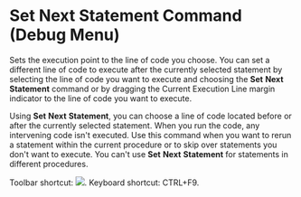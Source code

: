 
# Set Next Statement Command (Debug Menu)

Sets the execution point to the line of code you choose. You can set a different line of code to execute after the currently selected statement by selecting the line of code you want to execute and choosing the  **Set** **Next** **Statement** command or by dragging the Current Execution Line margin indicator to the line of code you want to execute.

Using  **Set** **Next** **Statement**, you can choose a line of code located before or after the currently selected statement. When you run the code, any intervening code isn't executed. Use this command when you want to rerun a statement within the current procedure or to skip over statements you don't want to execute. You can't use  **Set** **Next** **Statement** for statements in different procedures.

Toolbar shortcut: 
![](../images/tbr_snst_ZA01201746.gif). Keyboard shortcut: CTRL+F9.

